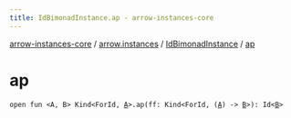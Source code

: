 ```yaml
---
title: IdBimonadInstance.ap - arrow-instances-core
---
```


[arrow-instances-core](../../index.html) / [arrow.instances](../index.html) / [IdBimonadInstance](index.html) / [ap](./ap.html)

# ap

`open fun <A, B> Kind<ForId, `[`A`](ap.html#A)`>.ap(ff: Kind<ForId, (`[`A`](ap.html#A)`) -> `[`B`](ap.html#B)`>): Id<`[`B`](ap.html#B)`>`